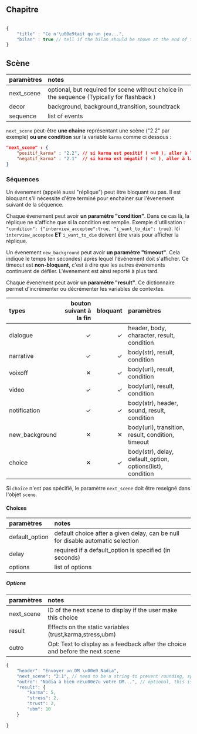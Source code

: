 ## Chapitre

```js

{
    "title" : "Ce n'\u00e9tait qu'un jeu...", 
    "bilan" : true // tell if the bilan should be shown at the end of the chapter.
}

```

## Scène

| paramètres     |  notes                                                                                      |
|:-------------- |:------------------------------------------------------------------------------------------- |
| next_scene     | optional, but required for scene without choice in the sequence (Typically for flashback )  |
| decor          | background, background_transition, soundtrack                                               |
| sequence       | list of events                                                                              |


`next_scene` peut-être **une chaine** représentant une scène ("2.2" par exemple) **ou une condition** sur la variable `karma` comme ci dessous :

```json
"next_scene" : {
    "positif_karma" : "2.2", // si karma est positif ( >=0 ), aller à la scène 2.2
    "negatif_karma" : "2.1"  // si karma est négatif ( <0 ), aller à la scène 2.1
}
```

### Séquences

Un évenement (appelé aussi "réplique") peut être bloquant ou pas. Il est bloquant s'il nécessite d'être terminé pour enchainer sur l'évenement suivant de la séquence.

Chaque évenement peut avoir **un paramètre "condition"**. Dans ce cas là, la réplique ne s'affiche que si la condition est remplie. Exemple d'utilisation : `"condition": {"interview_acceptee":true, "i_want_to_die": true}`. Ici `interview_acceptee` __ET__ `i_want_to_die` doivent être vrais pour afficher la réplique.

Un évenement `new_background` peut avoir **un paramètre "timeout"**. Cela indique le temps (en secondes) après lequel l'événement doit s'afficher. Ce timeout est **non-bloquant**, c'est à dire que les autres événements continuent de défiler. L'évenement est ainsi reporté à plus tard.

Chaque évenement peut avoir **un paramètre "result"**. Ce dictionnaire permet d'incrémenter ou décrémenter les variables de contextes.


| types          |  bouton suivant à la fin | bloquant | paramètres                                                                  |
|:------------   | ------------------------:| --------:|:----------------------------------------------------------------------------|
| dialogue       |                        ✓ |        ✓ | header, body, character, result, condition                                  |
| narrative      |                        ✓ |        ✓ | body(str), result, condition                                                |
| voixoff        |                        ✕ |        ✓ | body(url), result, condition                                                |
| video          |                        ✓ |        ✓ | body(url), result, condition                                                |
| notification   |                        ✓ |        ✓ | body(str), header, sound, result, condition                                 |
| new_background |                        ✕ |        ✕ | body(url), transition, result, condition, timeout                           |
| choice         |                        ✕ |        ✓ | body(str), delay, default_option, options(list), condition                  |

Si `choice` n'est pas spécifié, le paramètre `next_scene` doit être reseigné dans l'objet `scene`.

#### Choices

| paramètres     |  notes                                                                          |
|:-------------- |:------------------------------------------------------------------------------- |
| default_option | default choice after a given delay, can be null for disable automatic selection |
| delay          | required if a default_option is specified (in seconds)                          |
| options        | list of options                                                                 |

##### Options

| paramètres     |  notes                                                                          |
|:-------------- |:------------------------------------------------------------------------------- |
| next_scene     | ID of the next scene to display if the user make this choice                    |
| result         | Effects on the static variables (trust,karma,stress,ubm)                        |
| outro          | Opt: Text to display as a feedback after the choice and before the next scene   |


```js
{
    "header": "Envoyer un DM \u00e0 Nadia",
    "next_scene": "2.1", // need to be a string to prevent rounding, special cast..
    "outro": "Nadia a bien re\u00e7u votre DM...", // optional, this is a message that has to be shown before the next scene
    "result": {
        "karma": 5,
        "stress": 2,
        "trust": 2,
        "ubm": 10
    }
    
}

```
